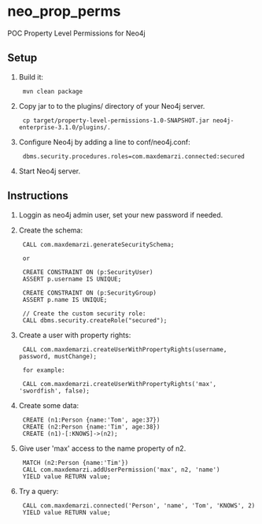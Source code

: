 # neo_prop_perms
POC Property Level Permissions for Neo4j


Setup
---

1. Build it:
        
        mvn clean package
        
2. Copy jar to  to the plugins/ directory of your Neo4j server.
        
        cp target/property-level-permissions-1.0-SNAPSHOT.jar neo4j-enterprise-3.1.0/plugins/.
        
3. Configure Neo4j by adding a line to conf/neo4j.conf:
        
        dbms.security.procedures.roles=com.maxdemarzi.connected:secured       
                
4. Start Neo4j server.



Instructions
----

1. Loggin as neo4j admin user, set your new password if needed.

2. Create the schema:

        CALL com.maxdemarzi.generateSecuritySchema;
        
        or 
        
        CREATE CONSTRAINT ON (p:SecurityUser)
        ASSERT p.username IS UNIQUE;
        
        CREATE CONSTRAINT ON (p:SecurityGroup)
        ASSERT p.name IS UNIQUE;
        
        // Create the custom security role:
        CALL dbms.security.createRole("secured");

4. Create a user with property rights:
 
        CALL com.maxdemarzi.createUserWithPropertyRights(username, password, mustChange);
        
        for example:
        
        CALL com.maxdemarzi.createUserWithPropertyRights('max', 'swordfish', false);
        
5. Create some data:
        
        CREATE (n1:Person {name:'Tom', age:37})
        CREATE (n2:Person {name:'Tim', age:38})
        CREATE (n1)-[:KNOWS]->(n2);
        
6. Give user 'max' access to the name property of n2.
        
        MATCH (n2:Person {name:'Tim'})
        CALL com.maxdemarzi.addUserPermission('max', n2, 'name') 
        YIELD value RETURN value; 
        
7. Try a query:
        
        CALL com.maxdemarzi.connected('Person', 'name', 'Tom', 'KNOWS', 2)
        YIELD value RETURN value;